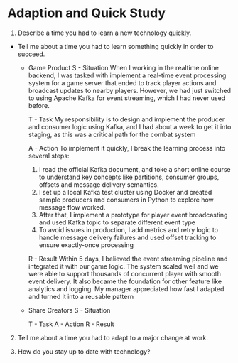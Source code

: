 # Adaption and Quick Study

1. Describe a time you had to learn a new technology quickly.

* Tell me about a time you had to learn something quickly in order to succeed.

    * Game Product
        S - Situation
        When I working in the realtime online backend, I was tasked with implement a real-time event processing system for a game server that ended to track player actions and broadcast updates to nearby players. However, we had just switched to using Apache Kafka for event streaming, which I had never used before.

        T - Task
        My responsibility is to design and implement the producer and consumer logic using Kafka, and I had about a week to get it into staging, as this was a critical path for the combat system

        A - Action
        To implement it quickly, I break the learning process into several steps:
        1. I read the official Kafka document, and toke a short online course to understand key concepts like partitions, consumer groups, offsets and message delivery semantics.
        2. I set up a local Kafka test cluster using Docker and created sample producers and consumers in Python to explore how message flow worked.
        3. After that, I implement a prototype for player event broadcasting and used Kafka topic to separate different event type
        4. To avoid issues in production, I add metrics and retry logic to handle message delivery failures and used offset tracking to ensure exactly-once processing

        R - Result
        Within 5 days, I believed the event streaming pipeline and integrated it with our game logic. The system scaled well and we were able to support thousands of concurrent player with smooth event delivery. It also became the foundation for other feature like analytics and logging. My manager appreciated how fast I adapted and turned it into a reusable pattern

    * Share Creators
        S - Situation
        
        T - Task
        A - Action
        R - Result

2. Tell me about a time you had to adapt to a major change at work.

3. How do you stay up to date with technology?
